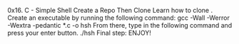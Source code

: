 0x16. C - Simple Shell
Create a Repo
Then Clone Learn how to clone .
Create an executable by running the following command:
gcc -Wall -Werror -Wextra -pedantic *.c -o hsh
From there, type in the following command and press your enter button.
./hsh
Final step: ENJOY!
